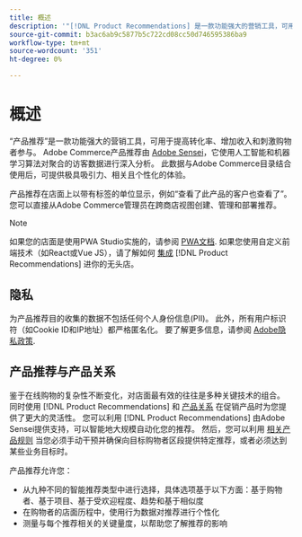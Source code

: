 ```yaml
---
title: 概述
description: '"[!DNL Product Recommendations] 是一款功能强大的营销工具，可用于提高转化率、提高收入和刺激购物者参与度。”'
source-git-commit: b3ac6ab9c5877b5c722cd08cc50d746595386ba9
workflow-type: tm+mt
source-wordcount: '351'
ht-degree: 0%

---
```


# 概述

“产品推荐”是一款功能强大的营销工具，可用于提高转化率、增加收入和刺激购物者参与。 Adobe Commerce产品推荐由 [Adobe Sensei](https://www.adobe.com/sensei.html)，它使用人工智能和机器学习算法对聚合的访客数据进行深入分析。 此数据与Adobe Commerce目录结合使用后，可提供极具吸引力、相关且个性化的体验。

产品推荐在店面上以带有标签的单位显示，例如“查看了此产品的客户也查看了”。 您可以直接从Adobe Commerce管理员在跨商店视图创建、管理和部署推荐。

>[!NOTE]
>
> 如果您的店面是使用PWA Studio实施的，请参阅 [PWA文档](https://developer.adobe.com/commerce/pwa-studio/integrations/product-recommendations/). 如果您使用自定义前端技术（如React或Vue JS），请了解如何 [集成](headless.md) [!DNL Product Recommendations] 进你的无头店。

## 隐私

为产品推荐目的收集的数据不包括任何个人身份信息(PII)。 此外，所有用户标识符（如Cookie ID和IP地址）都严格匿名化。 要了解更多信息，请参阅 [Adobe隐私政策](https://www.adobe.com/privacy/policy.html).

## 产品推荐与产品关系

鉴于在线购物的复杂性不断变化，对店面最有效的往往是多种关键技术的组合。 同时使用 [!DNL Product Recommendations] 和 [产品关系](https://docs.magento.com/user-guide/marketing/product-relationships.html) 在促销产品时为您提供了更大的灵活性。 您可以利用 [!DNL Product Recommendations] 由Adobe Sensei提供支持，可以智能地大规模自动化您的推荐。 然后，您可以利用 [相关产品规则](https://docs.magento.com/user-guide/marketing/product-related-rules.html) 当您必须手动干预并确保向目标购物者区段提供特定推荐，或者必须达到某些业务目标时。

产品推荐允许您：

- 从九种不同的智能推荐类型中进行选择，具体选项基于以下方面：基于购物者、基于项目、基于受欢迎程度、趋势和基于相似度
- 在购物者的店面历程中，使用行为数据对推荐进行个性化
- 测量与每个推荐相关的关键量度，以帮助您了解推荐的影响
